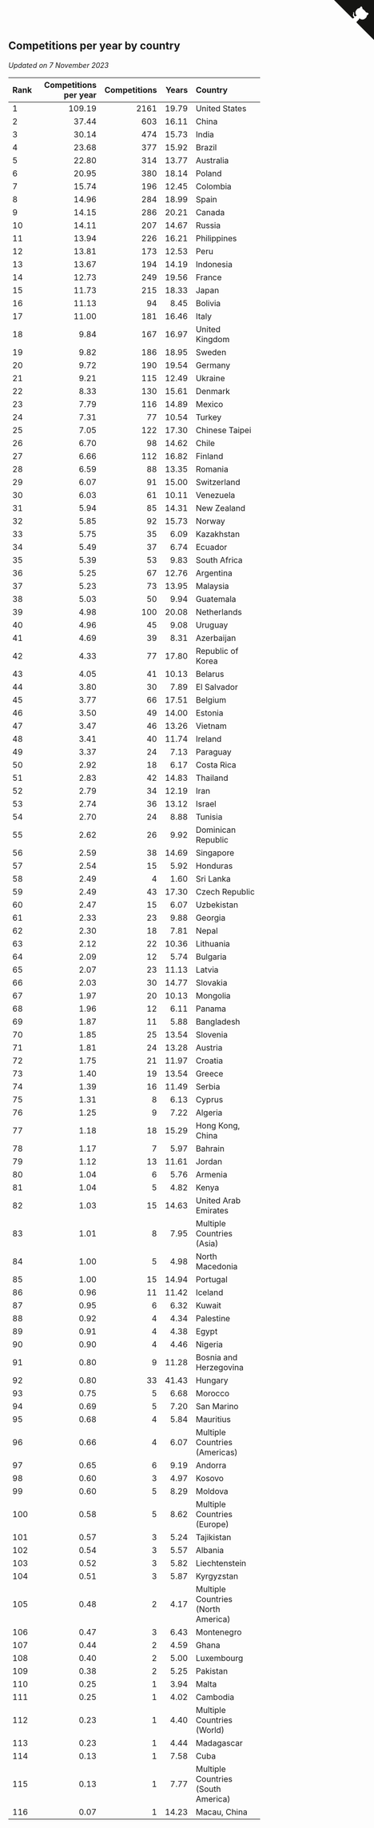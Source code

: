 ## Competitions per year by country

*Updated on  7 November 2023*

| Rank | Competitions per year | Competitions | Years | Country |
| :--- | ---: | ---: | ---: | :--- |
| 1 | 109.19 | 2161 | 19.79 | United States |
| 2 | 37.44 | 603 | 16.11 | China |
| 3 | 30.14 | 474 | 15.73 | India |
| 4 | 23.68 | 377 | 15.92 | Brazil |
| 5 | 22.80 | 314 | 13.77 | Australia |
| 6 | 20.95 | 380 | 18.14 | Poland |
| 7 | 15.74 | 196 | 12.45 | Colombia |
| 8 | 14.96 | 284 | 18.99 | Spain |
| 9 | 14.15 | 286 | 20.21 | Canada |
| 10 | 14.11 | 207 | 14.67 | Russia |
| 11 | 13.94 | 226 | 16.21 | Philippines |
| 12 | 13.81 | 173 | 12.53 | Peru |
| 13 | 13.67 | 194 | 14.19 | Indonesia |
| 14 | 12.73 | 249 | 19.56 | France |
| 15 | 11.73 | 215 | 18.33 | Japan |
| 16 | 11.13 | 94 | 8.45 | Bolivia |
| 17 | 11.00 | 181 | 16.46 | Italy |
| 18 | 9.84 | 167 | 16.97 | United Kingdom |
| 19 | 9.82 | 186 | 18.95 | Sweden |
| 20 | 9.72 | 190 | 19.54 | Germany |
| 21 | 9.21 | 115 | 12.49 | Ukraine |
| 22 | 8.33 | 130 | 15.61 | Denmark |
| 23 | 7.79 | 116 | 14.89 | Mexico |
| 24 | 7.31 | 77 | 10.54 | Turkey |
| 25 | 7.05 | 122 | 17.30 | Chinese Taipei |
| 26 | 6.70 | 98 | 14.62 | Chile |
| 27 | 6.66 | 112 | 16.82 | Finland |
| 28 | 6.59 | 88 | 13.35 | Romania |
| 29 | 6.07 | 91 | 15.00 | Switzerland |
| 30 | 6.03 | 61 | 10.11 | Venezuela |
| 31 | 5.94 | 85 | 14.31 | New Zealand |
| 32 | 5.85 | 92 | 15.73 | Norway |
| 33 | 5.75 | 35 | 6.09 | Kazakhstan |
| 34 | 5.49 | 37 | 6.74 | Ecuador |
| 35 | 5.39 | 53 | 9.83 | South Africa |
| 36 | 5.25 | 67 | 12.76 | Argentina |
| 37 | 5.23 | 73 | 13.95 | Malaysia |
| 38 | 5.03 | 50 | 9.94 | Guatemala |
| 39 | 4.98 | 100 | 20.08 | Netherlands |
| 40 | 4.96 | 45 | 9.08 | Uruguay |
| 41 | 4.69 | 39 | 8.31 | Azerbaijan |
| 42 | 4.33 | 77 | 17.80 | Republic of Korea |
| 43 | 4.05 | 41 | 10.13 | Belarus |
| 44 | 3.80 | 30 | 7.89 | El Salvador |
| 45 | 3.77 | 66 | 17.51 | Belgium |
| 46 | 3.50 | 49 | 14.00 | Estonia |
| 47 | 3.47 | 46 | 13.26 | Vietnam |
| 48 | 3.41 | 40 | 11.74 | Ireland |
| 49 | 3.37 | 24 | 7.13 | Paraguay |
| 50 | 2.92 | 18 | 6.17 | Costa Rica |
| 51 | 2.83 | 42 | 14.83 | Thailand |
| 52 | 2.79 | 34 | 12.19 | Iran |
| 53 | 2.74 | 36 | 13.12 | Israel |
| 54 | 2.70 | 24 | 8.88 | Tunisia |
| 55 | 2.62 | 26 | 9.92 | Dominican Republic |
| 56 | 2.59 | 38 | 14.69 | Singapore |
| 57 | 2.54 | 15 | 5.92 | Honduras |
| 58 | 2.49 | 4 | 1.60 | Sri Lanka |
| 59 | 2.49 | 43 | 17.30 | Czech Republic |
| 60 | 2.47 | 15 | 6.07 | Uzbekistan |
| 61 | 2.33 | 23 | 9.88 | Georgia |
| 62 | 2.30 | 18 | 7.81 | Nepal |
| 63 | 2.12 | 22 | 10.36 | Lithuania |
| 64 | 2.09 | 12 | 5.74 | Bulgaria |
| 65 | 2.07 | 23 | 11.13 | Latvia |
| 66 | 2.03 | 30 | 14.77 | Slovakia |
| 67 | 1.97 | 20 | 10.13 | Mongolia |
| 68 | 1.96 | 12 | 6.11 | Panama |
| 69 | 1.87 | 11 | 5.88 | Bangladesh |
| 70 | 1.85 | 25 | 13.54 | Slovenia |
| 71 | 1.81 | 24 | 13.28 | Austria |
| 72 | 1.75 | 21 | 11.97 | Croatia |
| 73 | 1.40 | 19 | 13.54 | Greece |
| 74 | 1.39 | 16 | 11.49 | Serbia |
| 75 | 1.31 | 8 | 6.13 | Cyprus |
| 76 | 1.25 | 9 | 7.22 | Algeria |
| 77 | 1.18 | 18 | 15.29 | Hong Kong, China |
| 78 | 1.17 | 7 | 5.97 | Bahrain |
| 79 | 1.12 | 13 | 11.61 | Jordan |
| 80 | 1.04 | 6 | 5.76 | Armenia |
| 81 | 1.04 | 5 | 4.82 | Kenya |
| 82 | 1.03 | 15 | 14.63 | United Arab Emirates |
| 83 | 1.01 | 8 | 7.95 | Multiple Countries (Asia) |
| 84 | 1.00 | 5 | 4.98 | North Macedonia |
| 85 | 1.00 | 15 | 14.94 | Portugal |
| 86 | 0.96 | 11 | 11.42 | Iceland |
| 87 | 0.95 | 6 | 6.32 | Kuwait |
| 88 | 0.92 | 4 | 4.34 | Palestine |
| 89 | 0.91 | 4 | 4.38 | Egypt |
| 90 | 0.90 | 4 | 4.46 | Nigeria |
| 91 | 0.80 | 9 | 11.28 | Bosnia and Herzegovina |
| 92 | 0.80 | 33 | 41.43 | Hungary |
| 93 | 0.75 | 5 | 6.68 | Morocco |
| 94 | 0.69 | 5 | 7.20 | San Marino |
| 95 | 0.68 | 4 | 5.84 | Mauritius |
| 96 | 0.66 | 4 | 6.07 | Multiple Countries (Americas) |
| 97 | 0.65 | 6 | 9.19 | Andorra |
| 98 | 0.60 | 3 | 4.97 | Kosovo |
| 99 | 0.60 | 5 | 8.29 | Moldova |
| 100 | 0.58 | 5 | 8.62 | Multiple Countries (Europe) |
| 101 | 0.57 | 3 | 5.24 | Tajikistan |
| 102 | 0.54 | 3 | 5.57 | Albania |
| 103 | 0.52 | 3 | 5.82 | Liechtenstein |
| 104 | 0.51 | 3 | 5.87 | Kyrgyzstan |
| 105 | 0.48 | 2 | 4.17 | Multiple Countries (North America) |
| 106 | 0.47 | 3 | 6.43 | Montenegro |
| 107 | 0.44 | 2 | 4.59 | Ghana |
| 108 | 0.40 | 2 | 5.00 | Luxembourg |
| 109 | 0.38 | 2 | 5.25 | Pakistan |
| 110 | 0.25 | 1 | 3.94 | Malta |
| 111 | 0.25 | 1 | 4.02 | Cambodia |
| 112 | 0.23 | 1 | 4.40 | Multiple Countries (World) |
| 113 | 0.23 | 1 | 4.44 | Madagascar |
| 114 | 0.13 | 1 | 7.58 | Cuba |
| 115 | 0.13 | 1 | 7.77 | Multiple Countries (South America) |
| 116 | 0.07 | 1 | 14.23 | Macau, China |


<a href="https://github.com/JustinTimeCuber/wca_statistics" class="github-corner" aria-label="View source on Github"><svg width="80" height="80" viewBox="0 0 250 250" style="fill:#151513; color:#fff; position: absolute; top: 0; border: 0; right: 0;" aria-hidden="true"><path d="M0,0 L115,115 L130,115 L142,142 L250,250 L250,0 Z"></path><path d="M128.3,109.0 C113.8,99.7 119.0,89.6 119.0,89.6 C122.0,82.7 120.5,78.6 120.5,78.6 C119.2,72.0 123.4,76.3 123.4,76.3 C127.3,80.9 125.5,87.3 125.5,87.3 C122.9,97.6 130.6,101.9 134.4,103.2" fill="currentColor" style="transform-origin: 130px 106px;" class="octo-arm"></path><path d="M115.0,115.0 C114.9,115.1 118.7,116.5 119.8,115.4 L133.7,101.6 C136.9,99.2 139.9,98.4 142.2,98.6 C133.8,88.0 127.5,74.4 143.8,58.0 C148.5,53.4 154.0,51.2 159.7,51.0 C160.3,49.4 163.2,43.6 171.4,40.1 C171.4,40.1 176.1,42.5 178.8,56.2 C183.1,58.6 187.2,61.8 190.9,65.4 C194.5,69.0 197.7,73.2 200.1,77.6 C213.8,80.2 216.3,84.9 216.3,84.9 C212.7,93.1 206.9,96.0 205.4,96.6 C205.1,102.4 203.0,107.8 198.3,112.5 C181.9,128.9 168.3,122.5 157.7,114.1 C157.9,116.9 156.7,120.9 152.7,124.9 L141.0,136.5 C139.8,137.7 141.6,141.9 141.8,141.8 Z" fill="currentColor" class="octo-body"></path></svg></a><style>.github-corner:hover .octo-arm{animation:octocat-wave 560ms ease-in-out}@keyframes octocat-wave{0%,100%{transform:rotate(0)}20%,60%{transform:rotate(-25deg)}40%,80%{transform:rotate(10deg)}}@media (max-width:500px){.github-corner:hover .octo-arm{animation:none}.github-corner .octo-arm{animation:octocat-wave 560ms ease-in-out}}</style>
